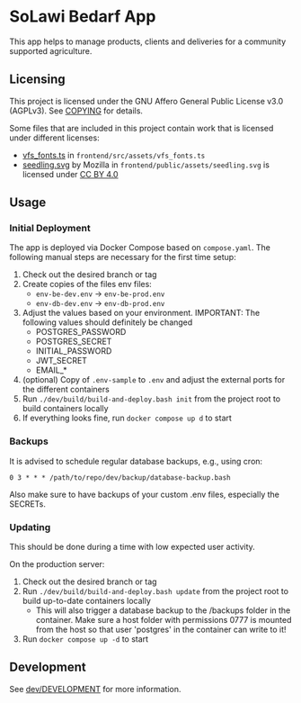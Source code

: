 # SoLawi Bedarf App

This app helps to manage products, clients and deliveries for a community supported agriculture.

## Licensing

This project is licensed under the GNU Affero General Public License v3.0 (AGPLv3).
See [COPYING](./COPYING) for details.

Some files that are included in this project contain work that is licensed under different licenses:

- [vfs_fonts.ts](http://pdfmake.org/#/) in `frontend/src/assets/vfs_fonts.ts`
- [seedling.svg](https://github.com/mozilla/fxemoji/blob/gh-pages/svgs/nature/u1F331-seedling.svg) by Mozilla in `frontend/public/assets/seedling.svg` is licensed under [CC BY 4.0](https://creativecommons.org/licenses/by/4.0/)

## Usage

### Initial Deployment

The app is deployed via Docker Compose based on `compose.yaml`. The following manual steps are necessary
for the first time setup:

1. Check out the desired branch or tag
2. Create copies of the files env files:
   - `env-be-dev.env` -> `env-be-prod.env`
   - `env-db-dev.env` -> `env-db-prod.env`
3. Adjust the values based on your environment.
   IMPORTANT: The following values should definitely be changed
   - POSTGRES_PASSWORD
   - POSTGRES_SECRET
   - INITIAL_PASSWORD
   - JWT_SECRET
   - EMAIL\_\*
4. (optional) Copy of `.env-sample` to `.env` and adjust the external ports for the different containers
5. Run `./dev/build/build-and-deploy.bash init` from the project root to build containers locally
6. If everything looks fine, run `docker compose up d` to start

### Backups

It is advised to schedule regular database backups, e.g., using cron:

`0 3 * * * /path/to/repo/dev/backup/database-backup.bash`

Also make sure to have backups of your custom .env files, especially the SECRETs.

### Updating

This should be done during a time with low expected user activity.

On the production server:

1. Check out the desired branch or tag
2. Run `./dev/build/build-and-deploy.bash update` from the project root to build up-to-date containers locally
   - This will also trigger a database backup to the /backups folder in the container. Make sure a host
     folder with permissions 0777 is mounted from the host so that user 'postgres' in the container
     can write to it!
3. Run `docker compose up -d` to start

## Development

See [dev/DEVELOPMENT](./dev/DEVELOPMENT.md) for more information.
